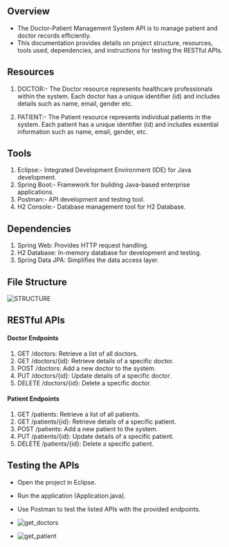 ## Overview
- The Doctor-Patient Management System API is to manage patient and doctor records efficiently.
- This documentation provides details on project structure, resources, tools used, dependencies, and instructions for testing the RESTful APIs.

## Resources
1. DOCTOR:- 
The Doctor resource represents healthcare professionals within the system. Each doctor has a unique identifier (id) and includes details such as name, email, gender etc.

1. PATIENT:- 
The Patient resource represents individual patients in the system. Each patient has a unique identifier (id) and includes essential information such as name, email, gender, etc.

## Tools
1. Eclipse:-     Integrated Development Environment (IDE) for Java development.
2. Spring Boot:- Framework for building Java-based enterprise applications.
3. Postman:-     API development and testing tool.
4. H2 Console:-  Database management tool for H2 Database.

## Dependencies
1. Spring Web: Provides HTTP request handling.
2. H2 Database: In-memory database for development and testing.
3. Spring Data JPA: Simplifies the data access layer.

## File Structure
![STRUCTURE](https://github.com/milansingh52/Doctor-Patients-Management-API/assets/111845982/511fb61f-1fba-4eb3-93d6-8f3f7aee1e63)


## RESTful APIs
#### Doctor Endpoints
1. GET /doctors: Retrieve a list of all doctors.
2. GET /doctors/{id}: Retrieve details of a specific doctor.
4. POST /doctors: Add a new doctor to the system.
6. PUT /doctors/{id}: Update details of a specific doctor.
7. DELETE /doctors/{id}: Delete a specific doctor.

#### Patient Endpoints
1. GET /patients: Retrieve a list of all patients.
2. GET /patients/{id}: Retrieve details of a specific patient.
3. POST /patients: Add a new patient to the system.
4. PUT /patients/{id}: Update details of a specific patient.
5. DELETE /patients/{id}: Delete a specific patient.

## Testing the APIs
- Open the project in Eclipse.
- Run the application (Application.java).
- Use Postman to test the listed APIs with the provided endpoints.

- ![get_doctors](https://github.com/milansingh52/Doctor-Patients-Management-API/assets/111845982/27a086ff-bfe3-4226-9d06-9f485b864242)
- ![get_patient](https://github.com/milansingh52/Doctor-Patients-Management-API/assets/111845982/8d731f99-2df3-402c-8618-2de0c809281e)
  
